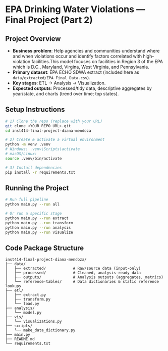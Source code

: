 # EPA Drinking Water Violations — Final Project (Part 2)

## Project Overview
- **Business problem**: Help agencies and communities understand where and when violations occur and identify factors correlated with high-violation facilities.This model focuses on facilities in Region 3 of the EPA which is D.C., Maryland, Virgina, West Virginia, and Pennsylvania.
- **Primary dataset**: EPA ECHO SDWA extract (included here as `data/extracted/EPA_Final_Data.csv`).
- **Key stages**: ETL → Analysis → Visualization.
- **Expected outputs**: Processed/tidy data, descriptive aggregates by year/state, and charts (trend over time; top states).

## Setup Instructions
```bash
# 1) Clone the repo (replace with your URL)
git clone <YOUR_REPO_URL>.git
cd inst414-final-project-diana-mendoza

# 2) Create & activate a virtual environment
python -m venv .venv
# Windows: .venv\Scripts\activate
# macOS/Linux:
source .venv/bin/activate

# 3) Install dependencies
pip install -r requirements.txt
```

## Running the Project
```bash
# Run full pipeline
python main.py --run all

# Or run a specific stage
python main.py --run extract
python main.py --run transform
python main.py --run analysis
python main.py --run visualize
```

## Code Package Structure
```
inst414-final-project-diana-mendoza/
├── data/
│   ├── extracted/            # Raw/source data (input-only)
│   ├── processed/            # Cleaned, analysis-ready data
│   ├── outputs/              # Analysis outputs (aggregates, metrics)
│   └── reference-tables/     # Data dictionaries & static reference lookups
├── etl/
│   ├── extract.py
│   ├── transform.py
│   └── load.py
├── analysis/
│   └── model.py
├── vis/
│   └── visualizations.py
├── scripts/
│   └── make_data_dictionary.py
├── main.py
├── README.md
└── requirements.txt
```

